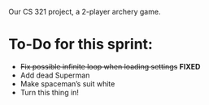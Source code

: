 Our CS 321 project, a 2-player archery game.

# To-Do for this sprint:
 * ~~Fix possible infinite loop when loading settings~~ **FIXED**
 * Add dead Superman
 * Make spaceman’s suit white
 * Turn this thing in!

